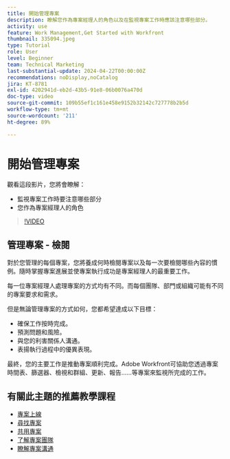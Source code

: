 ```yaml
---
title: 開始管理專案
description: 瞭解您作為專案經理人的角色以及在監視專案工作時應該注意哪些部分。
activity: use
feature: Work Management,Get Started with Workfront
thumbnail: 335094.jpeg
type: Tutorial
role: User
level: Beginner
team: Technical Marketing
last-substantial-update: 2024-04-22T00:00:00Z
recommendations: noDisplay,noCatalog
jira: KT-8781
exl-id: 4202941d-eb2d-43b5-91e8-06b0076a470d
doc-type: video
source-git-commit: 109b55ef1c161e458e9152b32142c727778b2b5d
workflow-type: tm+mt
source-wordcount: '211'
ht-degree: 89%

---
```


# 開始管理專案

觀看這段影片，您將會瞭解：

* 監視專案工作時要注意哪些部分
* 您作為專案經理人的角色

>[!VIDEO](https://video.tv.adobe.com/v/335094/?quality=12&learn=on)

## 管理專案 - 檢閱

對於您管理的每個專案，您將養成何時檢閱專案以及每一次要檢閱哪些內容的慣例。隨時掌握專案進展並使專案執行成功是專案經理人的最重要工作。

每一位專案經理人處理專案的方式均有不同。而每個團隊、部門或組織可能有不同的專案要求和需求。

但是無論管理專案的方式如何，您都希望達成以下目標：

* 確保工作按時完成。
* 預測問題和風險。
* 與您的利害關係人溝通。
* 表揚執行過程中的優異表現。

最終，您的主要工作是推動專案順利完成。Adobe Workfront可協助您透過專案時間表、篩選器、檢視和群組、更新、報告……等專案來監視所完成的工作。

<!---
learn more urls
3 universal principles of project management
What is a project manager?
Project management knowledge areas
9 best practices for effective project management
10 work management problems and how to solve them
--->

## 有關此主題的推薦教學課程

* [專案上線](https://experienceleague.adobe.com/en/docs/workfront-learn/tutorials-workfront/manage-work/projects/take-a-project-live.md)
* [尋找專案](https://experienceleague.adobe.com/en/docs/workfront-learn/tutorials-workfront/manage-work/projects/find-projects.md)
* [共用專案](https://experienceleague.adobe.com/en/docs/workfront-learn/tutorials-workfront/manage-work/projects/share-a-project.md)
* [了解專案團隊](https://experienceleague.adobe.com/en/docs/workfront-learn/tutorials-workfront/manage-work/projects/understand-the-project-team.md)
* [瞭解專案溝通](https://experienceleague.adobe.com/en/docs/workfront-learn/tutorials-workfront/manage-work/projects/understand-project-communication.md)
